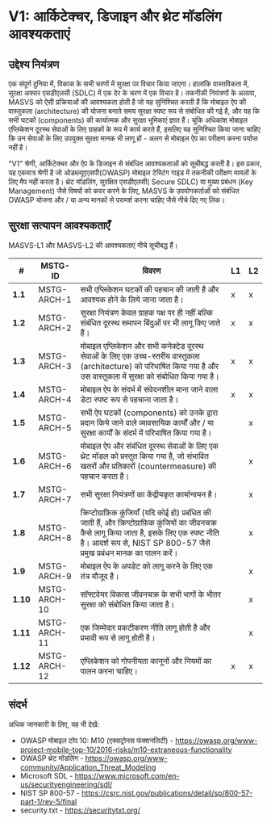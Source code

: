 # V1: आर्किटेक्चर, डिजाइन और थ्रेट मॉडलिंग आवश्यकताएं

## उद्देश्य नियंत्रण

 एक संपूर्ण दुनिया में, विकास के सभी चरणों में सुरक्षा पर विचार किया जाएगा। हालांकि वास्तविकता में, सुरक्षा अक्सर एसडीएलसी (SDLC) में एक देर के चरण में एक विचार है। तकनीकी नियंत्रणों के अलावा, MASVS को ऐसी प्रक्रियाओं की आवश्यकता होती है जो यह सुनिश्चित करती हैं कि मोबाइल ऐप की वास्तुकला (architecture) की योजना बनाते समय सुरक्षा स्पष्ट रूप से संबोधित की गई है, और यह कि सभी घटकों (components) की कार्यात्मक और सुरक्षा भूमिकाएं ज्ञात हैं। चूंकि अधिकांश मोबाइल एप्लिकेशन दूरस्थ सेवाओं के लिए ग्राहकों के रूप में कार्य करते हैं, इसलिए यह सुनिश्चित किया जाना चाहिए कि उन सेवाओं के लिए उपयुक्त सुरक्षा मानक भी लागू हों - अलग से मोबाइल ऐप का परीक्षण करना पर्याप्त नहीं है।

"V1" श्रेणी, आर्किटेक्चर और ऐप के डिजाइन से संबंधित आवश्यकताओं को सूचीबद्ध करती है। इस प्रकार, यह एकमात्र श्रेणी है जो ओडब्ल्यूएएसपी(OWASP) मोबाइल टेस्टिंग गाइड में तकनीकी परीक्षण मामलों के लिए मैप नहीं करता है। थ्रेट मॉडलिंग, सुरक्षित एसडीएलसी( Secure SDLC) या मुख्य प्रबंधन (Key Management) जैसे विषयों को कवर करने के लिए, MASVS के उपयोगकर्ताओं को संबंधित OWASP योजना और / या अन्य मानकों से परामर्श करना चाहिए जैसे नीचे दिए गए लिंक।

## सुरक्षा सत्यापन आवश्यकताएँ

MASVS-L1 और MASVS-L2 की आवश्यकताएं नीचे सूचीबद्ध हैं।

| # | MSTG-ID | विवरण | L1 | L2 |
| -- | ---------- | ---------------------- | - | - |
| **1.1** | MSTG-ARCH-1 | सभी एप्लिकेशन घटकों की पहचान की जाती है और आवश्यक होने के लिये जाना जाता है। | x | x |
| **1.2** | MSTG-ARCH-2 | सुरक्षा नियंत्रण केवल ग्राहक पक्ष पर ही नहीं बल्कि संबंधित दूरस्थ समापन बिंदुओं पर भी लागू किए जाते हैं। | x | x |
| **1.3** | MSTG-ARCH-3 | मोबाइल एप्लिकेशन और सभी कनेक्टेड दूरस्थ सेवाओं के लिए एक उच्च-स्तरीय वास्तुकला (architecture) को परिभाषित किया गया है और उस वास्तुकला में सुरक्षा को संबोधित किया गया है। | x | x |
| **1.4** | MSTG-ARCH-4 | मोबाइल ऐप के संदर्भ में संवेदनशील माना जाने वाला डेटा स्पष्ट रूप से पहचाना जाता है। | x | x |
| **1.5** | MSTG-ARCH-5 | सभी ऐप घटकों (components) को उनके द्वारा प्रदान किये जाने वाले व्यावसायिक कार्यों और / या सुरक्षा कार्यों के संदर्भ में परिभाषित किया गया है। |  | x |
| **1.6** | MSTG-ARCH-6 | मोबाइल ऐप और संबंधित दूरस्थ सेवाओं के लिए एक थ्रेट मॉडल को प्रस्तुत किया गया है, जो संभावित खतरों और प्रतिकारों (countermeasure) की पहचान करता है। |  | x |
| **1.7** | MSTG-ARCH-7 | सभी सुरक्षा नियंत्रणों का केंद्रीयकृत कार्यान्वयन है।|  | x |
| **1.8** | MSTG-ARCH-8 | क्रिप्टोग्राफ़िक कुंजियाँ (यदि कोई हो) प्रबंधित की जाती हैं, और क्रिप्टोग्राफ़िक कुंजियों का जीवनचक्र कैसे लागू किया जाता है, इसके लिए एक स्पष्ट नीति है। आदर्श रूप से, NIST SP 800-57 जैसे प्रमुख प्रबंधन मानक का पालन करें। |  | x |
| **1.9** | MSTG-ARCH-9 | मोबाइल ऐप के अपडेट को लागू करने के लिए एक तंत्र मौजूद है। |  | x |
| **1.10** | MSTG-ARCH-10 | सॉफ्टवेयर विकास जीवनचक्र के सभी भागों के भीतर सुरक्षा को संबोधित किया जाता है। |  | x |
| **1.11** | MSTG-ARCH-11 | एक जिम्मेदार प्रकटीकरण नीति लागू होती है और प्रभावी रूप से लागू होती है। |  | x |
| **1.12** | MSTG-ARCH-12 | एप्लिकेशन को गोपनीयता कानूनों और नियमों का पालन करना चाहिए। | x | x |

## संदर्भ

अधिक जानकारी के लिए, यह भी देखें:

- OWASP मोबाइल टॉप 10: M10 (एक्सट्रोनस फंक्शनलिटी) - <https://owasp.org/www-project-mobile-top-10/2016-risks/m10-extraneous-functionality>
- OWASP थ्रेट मॉडलिंग - <https://owasp.org/www-community/Application_Threat_Modeling>
- Microsoft SDL - <https://www.microsoft.com/en-us/securityengineering/sdl/>
- NIST SP 800-57 - <https://csrc.nist.gov/publications/detail/sp/800-57-part-1/rev-5/final>
- security.txt - <https://securitytxt.org/>
